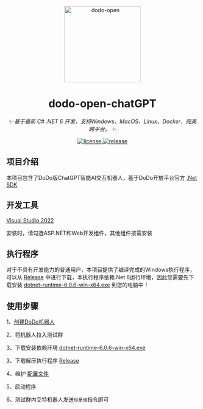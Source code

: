 
<p align="center">
  <a href="https://open.imdodo.com">
    <img src="https://avatars.githubusercontent.com/u/96616694" width="200" height="200" alt="dodo-open">
  </a>
</p>

<div align="center">

  # dodo-open-chatGPT

  _✨ 基于最新 C# .NET 6 开发，支持Windows、MacOS、Linux、Docker，完美跨平台。 ✨_

  <a href="https://github.com/Rhyheart/dodo-open-chatGPT/blob/main/LICENSE">
    <img src="https://img.shields.io/github/license/Rhyheart/dodo-open-chatGPT" alt="license">
  </a>
  <a href="https://github.com/Rhyheart/dodo-open-chatGPT/releases">
    <img src="https://img.shields.io/github/v/release/Rhyheart/dodo-open-chatGPT?color=blueviolet&include_prereleases"
      alt="release">
  </a>

</div>


## 项目介绍

本项目包含了DoDo版ChatGPT智能AI交互机器人，基于DoDo开放平台官方 [.Net SDK](https://github.com/dodo-open/dodo-open-net)


## 开发工具

[Visual Studio 2022](https://visualstudio.microsoft.com/zh-hans/vs/)

安装时，请勾选ASP.NET和Web开发组件，其他组件按需安装


## 执行程序

对于不具有开发能力的普通用户，本项目提供了编译完成的Windows执行程序，可以从 [Release](https://github.com/Rhyheart/dodo-open-chatGPT/releases) 中进行下载，本执行程序依赖.Net 6运行环境，因此您需要先下载安装 [dotnet-runtime-6.0.6-win-x64.exe](https://download.visualstudio.microsoft.com/download/pr/7989338b-8ae9-4a5d-8425-020148016812/c26361fde7f706279265a505b4d1d93a/dotnet-runtime-6.0.6-win-x64.exe) 到您的电脑中！


## 使用步骤

1、[创建DoDo机器人](https://open.imdodo.com/go/introduction/deployment.html)

2、将机器人拉入测试群

3、下载安装依赖环境 [dotnet-runtime-6.0.6-win-x64.exe](https://download.visualstudio.microsoft.com/download/pr/7989338b-8ae9-4a5d-8425-020148016812/c26361fde7f706279265a505b4d1d93a/dotnet-runtime-6.0.6-win-x64.exe)

3、下载解压执行程序 [Release](https://github.com/Rhyheart/dodo-open-chatGPT/releases)

4、维护 [配置文件](https://github.com/Rhyheart/dodo-open-chatGPT/blob/main/src/DoDo.Open.ChatGPT/appsettings.json)

5、启动程序

6、测试群内艾特机器人发送`你是谁`指令即可
